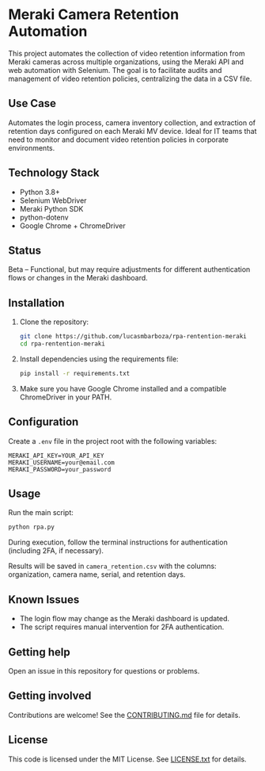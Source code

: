 # Meraki Camera Retention Automation

This project automates the collection of video retention information from Meraki cameras across multiple organizations, using the Meraki API and web automation with Selenium. The goal is to facilitate audits and management of video retention policies, centralizing the data in a CSV file.

## Use Case

Automates the login process, camera inventory collection, and extraction of retention days configured on each Meraki MV device. Ideal for IT teams that need to monitor and document video retention policies in corporate environments.

## Technology Stack

- Python 3.8+
- Selenium WebDriver
- Meraki Python SDK
- python-dotenv
- Google Chrome + ChromeDriver

## Status

Beta – Functional, but may require adjustments for different authentication flows or changes in the Meraki dashboard.

## Installation

1. Clone the repository:

   ```bash
   git clone https://github.com/lucasmbarboza/rpa-rentention-meraki
   cd rpa-rentention-meraki
   ```

2. Install dependencies using the requirements file:

   ```bash
   pip install -r requirements.txt
   ```

3. Make sure you have Google Chrome installed and a compatible ChromeDriver in your PATH.

## Configuration

Create a `.env` file in the project root with the following variables:

```env
MERAKI_API_KEY=YOUR_API_KEY
MERAKI_USERNAME=your@email.com
MERAKI_PASSWORD=your_password
```

## Usage

Run the main script:

```bash
python rpa.py
```

During execution, follow the terminal instructions for authentication (including 2FA, if necessary).

Results will be saved in `camera_retention.csv` with the columns: organization, camera name, serial, and retention days.

## Known Issues

- The login flow may change as the Meraki dashboard is updated.
- The script requires manual intervention for 2FA authentication.

## Getting help

Open an issue in this repository for questions or problems.

## Getting involved

Contributions are welcome! See the [CONTRIBUTING.md](./CONTRIBUTING.md) file for details.

## License

This code is licensed under the MIT License. See [LICENSE.txt](./LICENSE.txt) for details.
